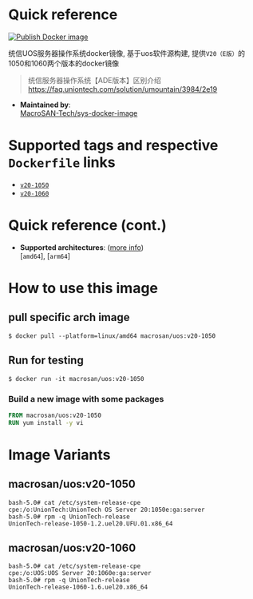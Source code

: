 # Quick reference

[![Publish Docker image](https://github.com/MacroSAN-Tech/sys-docker-image/actions/workflows/uos-image.yml/badge.svg)](https://github.com/MacroSAN-Tech/sys-docker-image/actions/workflows/uos-image.yml)

统信UOS服务器操作系统docker镜像, 基于uos软件源构建, 提供`V20（E版）`的1050和1060两个版本的docker镜像

> 统信服务器操作系统【ADE版本】区别介绍 https://faq.uniontech.com/solution/umountain/3984/2e19

-	**Maintained by**:  
	[MacroSAN-Tech/sys-docker-image](https://github.com/MacroSAN-Tech/sys-docker-image)

# Supported tags and respective `Dockerfile` links

-	[`v20-1050`](https://github.com/MacroSAN-Tech/sys-docker-image/blob/main/uos_v20.sys.Dockerfile)
-	[`v20-1060`](https://github.com/MacroSAN-Tech/sys-docker-image/blob/main/uos_v20.sys.Dockerfile)

# Quick reference (cont.)

-	**Supported architectures**: ([more info](https://github.com/docker-library/official-images#architectures-other-than-amd64))  
	[`amd64`], [`arm64`]

# How to use this image

## pull specific arch image

```console
$ docker pull --platform=linux/amd64 macrosan/uos:v20-1050
```

## Run for testing

```console
$ docker run -it macrosan/uos:v20-1050
```

### Build a new image with some packages

```dockerfile
FROM macrosan/uos:v20-1050
RUN yum install -y vi
```

# Image Variants

## macrosan/uos:v20-1050
```
bash-5.0# cat /etc/system-release-cpe  
cpe:/o:UnionTech:UnionTech OS Server 20:1050e:ga:server
bash-5.0# rpm -q UnionTech-release
UnionTech-release-1050-1.2.uel20.UFU.01.x86_64
```

## macrosan/uos:v20-1060
```
bash-5.0# cat /etc/system-release-cpe  
cpe:/o:UOS:UOS Server 20:1060e:ga:server
bash-5.0# rpm -q UnionTech-release
UnionTech-release-1060-1.6.uel20.x86_64
```
